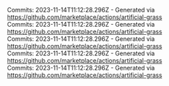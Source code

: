 Commits: 2023-11-14T11:12:28.296Z - Generated via https://github.com/marketplace/actions/artificial-grass
<br>
Commits: 2023-11-14T11:12:28.296Z - Generated via https://github.com/marketplace/actions/artificial-grass
<br>
Commits: 2023-11-14T11:12:28.296Z - Generated via https://github.com/marketplace/actions/artificial-grass
<br>
Commits: 2023-11-14T11:12:28.296Z - Generated via https://github.com/marketplace/actions/artificial-grass
<br>
Commits: 2023-11-14T11:12:28.296Z - Generated via https://github.com/marketplace/actions/artificial-grass
<br>

